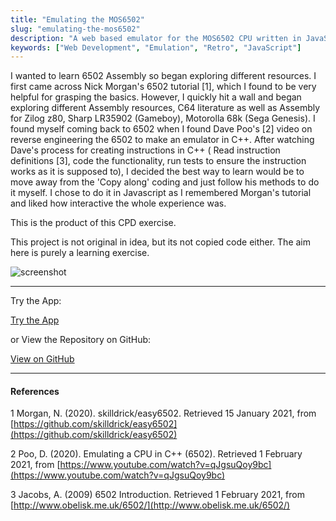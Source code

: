 ```yaml
---
title: "Emulating the MOS6502"
slug: "emulating-the-mos6502"
description: "A web based emulator for the MOS6502 CPU written in JavaScript"
keywords: ["Web Development", "Emulation", "Retro", "JavaScript"]
---
```


I wanted to learn 6502 Assembly so began exploring different resources. I first came across Nick Morgan's 6502 tutorial [1], which I found to be very helpful for grasping the basics. However, I quickly hit a wall and began exploring different Assembly resources, C64 literature as well as Assembly for Zilog z80, Sharp LR35902 (Gameboy), Motorolla 68k (Sega Genesis). I found myself coming back to 6502 when I found Dave Poo's [2] video on reverse engineering the 6502 to make an emulator in C++. After watching Dave's process for creating instructions in C++ ( Read instruction definitions [3], code the functionality, run tests to ensure the instruction works as it is supposed to), I decided the best way to learn would be to move away from the 'Copy along' coding and just follow his methods to do it myself. I chose to do it in Javascript as I remembered Morgan's tutorial and liked how interactive the whole experience was.

This is the product of this CPD exercise.

This project is not original in idea, but its not copied code either. The aim here is purely a learning exercise.

![screenshot](/portfolio/project-images/emulating-the-mos6502/feature.png)

---

Try the App:

<a className="btn btn-dark" href="https://gcoulby.github.io/MOS6502/"  target="_blank" rel="noopener noreferrer"><i className="fa fa-globe"></i> Try the App</a>

or View the Repository on GitHub:

<a className="btn btn-dark" href="https://github.com/gcoulby/MOS6502"  target="_blank" rel="noopener noreferrer"><i className="fa fa-github"></i> View on GitHub</a>

---

#### References

1 Morgan, N. (2020). skilldrick/easy6502. Retrieved 15 January 2021, from [https://github.com/skilldrick/easy6502](https://github.com/skilldrick/easy6502)

2 Poo, D. (2020). Emulating a CPU in C++ (6502). Retrieved 1 February 2021, from [https://www.youtube.com/watch?v=qJgsuQoy9bc](https://www.youtube.com/watch?v=qJgsuQoy9bc)

3 Jacobs, A. (2009) 6502 Introduction. Retrieved 1 February 2021, from [http://www.obelisk.me.uk/6502/](http://www.obelisk.me.uk/6502/)
